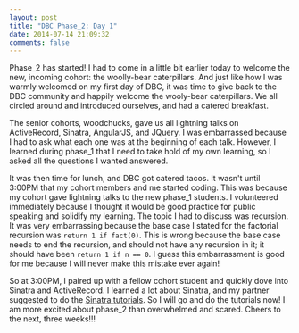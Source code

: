 ```yaml
---
layout: post
title: "DBC Phase_2: Day 1"
date: 2014-07-14 21:09:32
comments: false
---
```


Phase_2 has started! I had to come in a little bit earlier today to welcome the new, incoming cohort: the woolly-bear caterpillars. And just like how I was warmly welcomed on my first day of DBC, it was time to give back to the DBC community and happily welcome the wooly-bear caterpillars. We all circled around and introduced ourselves, and had a catered breakfast.

The senior cohorts, woodchucks, gave us all lightning talks on ActiveRecord, Sinatra, AngularJS, and JQuery. I was embarrassed because I had to ask what each one was at the beginning of each talk. However, I learned during phase_1 that I need to take hold of my own learning, so I asked all the questions I wanted answered.

It was then time for lunch, and DBC got catered tacos. It wasn't until 3:00PM that my cohort members and me started coding. This was because my cohort gave lightning talks to the new phase_1 students. I volunteered immediately because I thought it would be good practice for public speaking and solidify my learning. The topic I had to discuss was recursion. It was very embarrassing because the base case I stated for the factorial recursion was ```return 1 if fact(0)```. This is wrong because the base case needs to end the recursion, and should not have any recursion in it; it should have been ```return 1 if n == 0```. I guess this embarrassment is good for me because I will never make this mistake ever again!

So at 3:00PM, I paired up with a fellow cohort student and quickly dove into Sinatra and ActiveRecord. I learned a lot about Sinatra, and my partner suggested to do the [Sinatra tutorials](http://code.tutsplus.com/tutorials/singing-with-sinatra--net-18965). So I will go and do the tutorials now! I am more excited about phase_2 than overwhelmed and scared. Cheers to the next, three weeks!!!